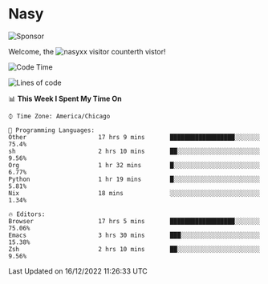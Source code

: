 # Nasy

<!--
<p align="center">
<img height="200" src="https://github-readme-stats.vercel.app/api?username=nasyxx&count_private=true&show_icons=true&theme=dracula&include_all_commits=true"/>
<img height="200" src="https://github-readme-stats.vercel.app/api/top-langs/?username=nasyxx&theme=dracula&hide=html,jupyter+notebook&count_private=true&show_icons=true"/>
</p>

  
----------------
-->

![Sponsor](https://img.shields.io/static/v1.svg?label=Sponsor&message=%E2%9D%A4&logo=GitHub&style=flat&color=pink)
 
Welcome, the ![nasyxx visitor counter](https://count.getloli.com/get/@nasyxx?theme=rule34)th vistor!
 
<!--START_SECTION:waka-->
![Code Time](http://img.shields.io/badge/Code%20Time-2%2C929%20hrs%2058%20mins-blue)

![Lines of code](https://img.shields.io/badge/From%20Hello%20World%20I%27ve%20Written-5%20Million%20lines%20of%20code-blue)

📊 **This Week I Spent My Time On** 

```text
⌚︎ Time Zone: America/Chicago

💬 Programming Languages: 
Other                    17 hrs 9 mins       ██████████████████░░░░░░░   75.4% 
sh                       2 hrs 10 mins       ██░░░░░░░░░░░░░░░░░░░░░░░   9.56% 
Org                      1 hr 32 mins        █░░░░░░░░░░░░░░░░░░░░░░░░   6.77% 
Python                   1 hr 19 mins        █░░░░░░░░░░░░░░░░░░░░░░░░   5.81% 
Nix                      18 mins             ░░░░░░░░░░░░░░░░░░░░░░░░░   1.34%

🔥 Editors: 
Browser                  17 hrs 5 mins       ██████████████████░░░░░░░   75.06% 
Emacs                    3 hrs 30 mins       ███░░░░░░░░░░░░░░░░░░░░░░   15.38% 
Zsh                      2 hrs 10 mins       ██░░░░░░░░░░░░░░░░░░░░░░░   9.56%

```


 Last Updated on 16/12/2022 11:26:33 UTC
<!--END_SECTION:waka-->

<!-- ![visitors](https://visitor-badge.laobi.icu/badge?page_id=nasyxx.nasyxx) -->
